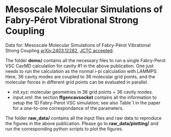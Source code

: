 # Mesoscale Molecular Simulations of Fabry-Pérot Vibrational Strong Coupling

Data for: Mesoscale Molecular Simulations of Fabry-Pérot Vibrational Strong Coupling [arXiv:2403.12282](https://arxiv.org/abs/2403.12282), [JCTC accepted](https://pubs.acs.org/doi/full/10.1021/acs.jctc.4c00349).

The folder **demo/** contains all the necessary files to run a single Fabry-Perot VSC CavMD calculation for cavity #1 in the above publication. One just needs to run the calculation as the normal i-pi calculation with LAMMPS. Here, 36 cavity modes are coupled to 36 molecular grid points, and the molecular forces in different grid points can be evaluated in parallel.

- init.xyz: molecular geometries in 36 grid points + 36 cavity modes.
- input.xml: the section **ffgencavsocket** contains all the information to setup the 1D Fabry-Perot VSC simulation; see also Table 1 in the paper for a one-to-one correspondance of the parameters.


The folder **raw_data/** contains all the input files and raw data to reproduce the figures in the above publication. Please go to **raw_data/plotting/** and run the corresponding python scripts to plot the figures.

